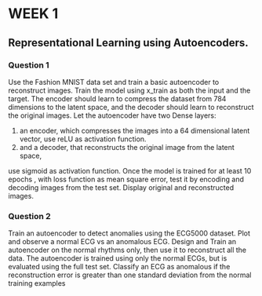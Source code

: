 # WEEK 1 

## Representational Learning using Autoencoders.

### Question 1
Use the Fashion MNIST data set and train a basic autoencoder to reconstruct images.
Train the model using x_train as both the input and the target. The encoder should
learn to compress the dataset from 784 dimensions to the latent space, and the 
decoder should learn to reconstruct the original images.
Let the autoencoder have two Dense layers: 
1. an encoder, which compresses the images into a 64 dimensional latent 
vector, use reLU as activation function.
2. and a decoder, that reconstructs the original image from the latent space, 

use sigmoid as activation function.
Once the model is trained for at least 10 epochs , with loss function as mean square 
error, test it by encoding and decoding images from the test set. Display original and 
reconstructed images.


### Question 2
Train an autoencoder to detect anomalies using the ECG5000 dataset. 
Plot and observe a normal ECG vs an anomalous ECG.
Design and Train an autoencoder on the normal rhythms only, then use it to 
reconstruct all the data.
The autoencoder is trained using only the normal ECGs, but is evaluated using the full 
test set. Classify an ECG as anomalous if the reconstruction error is greater than one 
standard deviation from the normal training examples